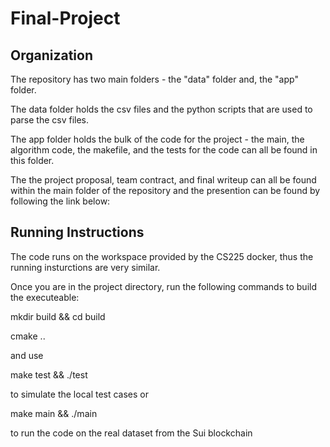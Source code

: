 # Final-Project

## Organization
The repository has two main folders - the "data" folder and, the "app" folder.

The data folder holds the csv files and the python scripts that are used to parse the csv files.

The app folder holds the bulk of the code for the project - the main, the algorithm code, the makefile, and the tests for the code can all be found in this folder.

The the project proposal, team contract, and final writeup can all be found within the main folder of the repository and the presention can be found by following the link below:

## Running Instructions
The code runs on the workspace provided by the CS225 docker, thus the running insturctions are very similar.

Once you are in the project directory, run the following commands to build the executeable:

mkdir build && cd build

cmake ..

and use 

make test && ./test

to simulate the local test cases or 

make main && ./main

to run the code on the real dataset from the Sui blockchain
